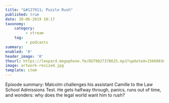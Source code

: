 ```yaml
---
title: "&#127911; Puzzle Rush"
published: true
date: 30-06-2019 10:17
taxonomy:
    category:
         - stream
    tag:
         - podcasts
summary:
enabled: '0'
header_image: '0'
theurl: https://leopard.megaphone.fm/DGT9027378625.mp3?updated=1560983675
image: artwork-resized.jpg
template: item
---
```

 
Episode summary: Malcolm challenges his assistant Camille to the Law School Admissions Test. He gets halfway through, panics, runs out of time, and wonders: why does the legal world want him to rush?
